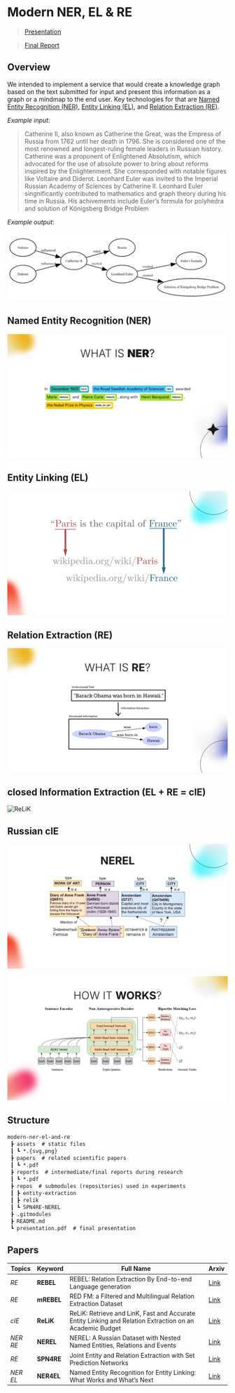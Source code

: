 # Modern NER, EL & RE

> [Presentation](./presentation.pdf)

> [Final Report](./reports/final.pdf)

## Overview

We intended to implement a service that would create a knowledge graph based on the text submitted for input and present this information as a graph or a mindmap to the end user. Key technologies for that are <u>Named Entity Recognition (NER)</u>, <u>Entity Linking (EL)</u>, and <u>Relation Extraction (RE)</u>.

*Example input:*

> Catherine II, also known as Catherine the Great, was the Empress of Russia from 1762 until her death in 1796. She is considered one of the most renowned and longest-ruling female leaders in Russian history. Catherine was a proponent of Enlightened Absolutism, which advocated for the use of absolute power to bring about reforms inspired by the Enlightenment. She corresponded with notable figures like Voltaire and Diderot. Leonhard Euler was invited to the Imperial Russian Academy of Sciences by Catherine II. Leonhard Euler singnificantly contributed to mathematics and graph theory during his time in Russia. His achivements include Euler’s formula for polyhedra and solution of Königsberg Bridge Problem

*Example output:*

![overview](./assets/overview.png)

## Named Entity Recognition (NER)

![Named Entity Recognition](./assets/ner.svg)

<!-- - LSTM -->
<!-- - BERT -->

## Entity Linking (EL)

![Entity Linking](./assets/el.svg)

## Relation Extraction (RE)

![Relation Extraction](./assets/re.svg)

<!-- - mrebel -->

## closed Information Extraction (EL + RE = cIE)

<!-- - ReLiK -->

![ReLiK](./assets/relik.svg)

## Russian cIE

<!-- - NEREL -->

![NEREL](./assets/nerel.svg)

<!-- - SPN4RE -->

![SPN4RE](./assets/spn4re.svg)

## Structure

```
modern-ner-el-and-re
 ┣ assets  # static files
 ┃ ┗ *.{svg,png}
 ┣ papers  # related scientific papers
 ┃ ┗ *.pdf
 ┣ reports  # intermediate/final reports during research
 ┃ ┗ *.pdf
 ┣ repos  # submodules (repositories) used in experiments
 ┃ ┣ entity-extraction
 ┃ ┣ relik
 ┃ ┗ SPN4RE-NEREL
 ┣ .gitmodules
 ┣ README.md
 ┗ presentation.pdf  # final presentation
```

## Papers

<!-- | NER    | **LSTM**    |                                                                                                          |                                                                                  |
| NER    | **BERT**    |                                                                                                          |                                                                                  |
|        | **RoBERTa** | RoBERTa: A Robustly Optimized BERT Pretraining Approach                                                  | [Link](https://arxiv.org/pdf/1907.11692)                                         | -->


| Topics | Keyword     | Full Name                                                                                                | Arxiv                                                                            |
| ------ | ----------- | -------------------------------------------------------------------------------------------------------- | -------------------------------------------------------------------------------- |
| *RE*     | **REBEL**   | REBEL: Relation Extraction By End-to-end Language generation                                             | [Link](https://paperswithcode.com/paper/rebel-relation-extraction-by-end-to-end) |
| *RE*     | **mREBEL**  | RED FM: a Filtered and Multilingual Relation Extraction Dataset                                          | [Link](https://arxiv.org/pdf/2306.09802)                                         |
| *cIE*    | **ReLiK**   | ReLiK: Retrieve and LinK, Fast and Accurate Entity Linking and Relation Extraction on an Academic Budget | [Link](https://arxiv.org/pdf/2408.00103v2)                                       |
| *NER RE* | **NEREL**   | NEREL: A Russian Dataset with Nested Named Entities, Relations and Events                                | [Link](https://arxiv.org/pdf/2108.13112)                                         |
| *RE*     | **SPN4RE**  | Joint Entity and Relation Extraction with Set Prediction Networks                                        | [Link](https://arxiv.org/pdf/2011.01675)                                         |
| *NER EL* | **NER4EL**  | Named Entity Recognition for Entity Linking: What Works and What’s Next                                  | [Link](https://aclanthology.org/2021.findings-emnlp.220.pdf)                     |

<!-- |        | DPR        |                                                              |                                                                                  |
|        | EntQA      |                                                              |                                                                                  | -->

<!-- https://paperswithcode.com/paper/named-entity-recognition-with-bidirectional
https://paperswithcode.com/paper/zero-shot-entity-linking-with-dense-entity
https://paperswithcode.com/paper/visual-fudge-form-understanding-via-dynamic -->
